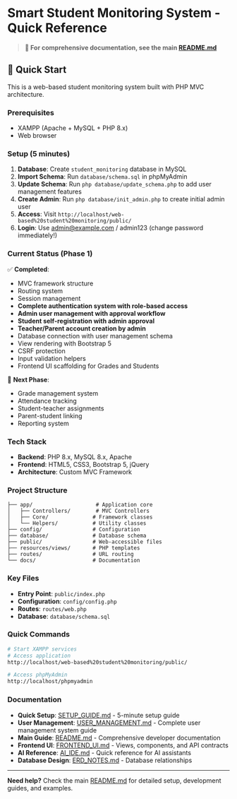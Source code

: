 # Smart Student Monitoring System - Quick Reference

> **📖 For comprehensive documentation, see the main [README.md](../README.md)**

## 🚀 Quick Start

This is a web-based student monitoring system built with PHP MVC architecture.

### Prerequisites
- XAMPP (Apache + MySQL + PHP 8.x)
- Web browser

### Setup (5 minutes)
1. **Database**: Create `student_monitoring` database in MySQL
2. **Import Schema**: Run `database/schema.sql` in phpMyAdmin
3. **Update Schema**: Run `php database/update_schema.php` to add user management features
4. **Create Admin**: Run `php database/init_admin.php` to create initial admin user
5. **Access**: Visit `http://localhost/web-based%20student%20monitoring/public/`
6. **Login**: Use admin@example.com / admin123 (change password immediately!)

### Current Status (Phase 1)
✅ **Completed**:
- MVC framework structure
- Routing system
- Session management
- **Complete authentication system with role-based access**
- **Admin user management with approval workflow**
- **Student self-registration with admin approval**
- **Teacher/Parent account creation by admin**
- Database connection with user management schema
- View rendering with Bootstrap 5
- CSRF protection
- Input validation helpers
- Frontend UI scaffolding for Grades and Students

🔄 **Next Phase**:
- Grade management system
- Attendance tracking
- Student-teacher assignments
- Parent-student linking
- Reporting system

### Tech Stack
- **Backend**: PHP 8.x, MySQL 8.x, Apache
- **Frontend**: HTML5, CSS3, Bootstrap 5, jQuery
- **Architecture**: Custom MVC Framework

### Project Structure
```
├── app/                    # Application core
│   ├── Controllers/        # MVC Controllers
│   ├── Core/              # Framework classes
│   └── Helpers/           # Utility classes
├── config/                # Configuration
├── database/              # Database schema
├── public/                # Web-accessible files
├── resources/views/       # PHP templates
├── routes/                # URL routing
└── docs/                  # Documentation
```

### Key Files
- **Entry Point**: `public/index.php`
- **Configuration**: `config/config.php`
- **Routes**: `routes/web.php`
- **Database**: `database/schema.sql`

### Quick Commands
```bash
# Start XAMPP services
# Access application
http://localhost/web-based%20student%20monitoring/public/

# Access phpMyAdmin
http://localhost/phpmyadmin
```

### Documentation
- **Quick Setup**: [SETUP_GUIDE.md](SETUP_GUIDE.md) - 5-minute setup guide
- **User Management**: [USER_MANAGEMENT.md](USER_MANAGEMENT.md) - Complete user management system guide
- **Main Guide**: [README.md](../README.md) - Comprehensive developer documentation
- **Frontend UI**: [FRONTEND_UI.md](FRONTEND_UI.md) - Views, components, and API contracts
- **AI Reference**: [AI_IDE.md](AI_IDE.md) - Quick reference for AI assistants
- **Database Design**: [ERD_NOTES.md](ERD_NOTES.md) - Database relationships

---

**Need help?** Check the main [README.md](../README.md) for detailed setup, development guides, and examples.



